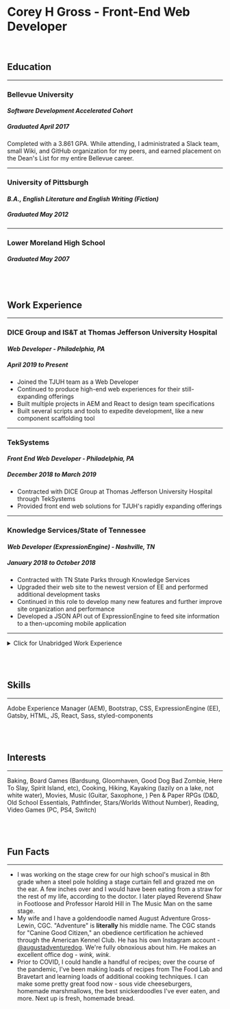 # Corey H Gross - Front-End Web Developer

<br />

## Education

<hr class="gold" />

### **Bellevue University**

#### _Software Development Accelerated Cohort_

##### _Graduated April 2017_

Completed with a 3.861 GPA. While attending, I administrated a Slack team, small Wiki, and GitHub organization for my peers, and earned placement on the Dean's List for my entire Bellevue career.

---

### **University of Pittsburgh**

#### _B.A., English Literature and English Writing (Fiction)_

##### _Graduated May 2012_

---

### Lower Moreland High School

##### _Graduated May 2007_

<br /><br />

## Work Experience

<hr class="gold" />

### DICE Group and IS&T at Thomas Jefferson University Hospital

#### _Web Developer - Philadelphia, PA_

##### _April 2019 to Present_

- Joined the TJUH team as a Web Developer
- Continued to produce high-end web experiences for their still-expanding offerings
- Built multiple projects in AEM and React to design team specifications
- Built several scripts and tools to expedite development, like a new component scaffolding tool

---

### TekSystems

#### _Front End Web Developer - Philadelphia, PA_

##### _December 2018 to March 2019_

- Contracted with DICE Group at Thomas Jefferson University Hospital through TekSystems
- Provided front end web solutions for TJUH's rapidly expanding offerings

---

### Knowledge Services/State of Tennessee

#### _Web Developer (ExpressionEngine) - Nashville, TN_

##### _January 2018 to October 2018_

- Contracted with TN State Parks through Knowledge Services
- Upgraded their web site to the newest version of EE and performed additional development tasks
- Continued in this role to develop many new features and further improve site organization and performance
- Developed a JSON API out of ExpressionEngine to feed site information to a then-upcoming mobile application

---

<details>
  <summary>Click for Unabridged Work Experience</summary>

### Southern Hobby Supply

#### _Software Engineer and Developer - Nashville, TN_

##### _October 2017 to December 2017_

- Modified and deployed a new e-commerce website
- Helped establish new task management and support helpdesk workflows

---

### Omaha Media Group

#### _Independent Contractor - Nashville, TN_

##### _June 2017 to September 2017_

- Nearly identical responsibilities to previous OMG position.
- New position accounts for working remotely and increased autonomy.

---

### Omaha Media Group

#### _Junior Web Application Developer - Omaha, NE_

##### _March 2016 to June 2017_

- Built client sites to design specifications
- Integrated client site designs into EE
- Myriad other development tasks from entering content to performing SEO tuneups
- At one point developed a Python script to scrape zips of images for hundreds of products from a client site and unzip them into labeled folders, a task assigned to me for at least a month; turned it into a few days of script writing and bug fixing with overnight executions

---

### CSG International

#### _EPG Business Support - Omaha, NE_

##### _June 2015 to December 2015_

- Worked on a company-wide project cleanup effort
- Pulled data from an Oracle database, analyzed projects, and took action according to specific criteria and interviews with project managers
- In addition to project analysis, I also surveyed project managers regarding reporting strategies for a separate ongoing initiative

---

### Cornerstone Staffing

#### _Data Entry Temp - Omaha, NE_

##### _September 2013 to May 2015_

- Moved data from scanned files into proprietary software used to analyze risk and determine cost for insuring fleets of motor vehicles
- Required data manipulation and typing skills
- Developed seeral specialized tools in Microsoft Excel to organize and analyze data more swiftly than manual methods before being accurately entered
- Reviewed completed policies for accuracy before issuance

---

### NCO Group

#### _Collector - Horsham, PA_

##### _February 2013 to July 2013_

- Located and provided consumers with repayment options for overdue financial arrangements
- Professional, competitive, production-based environment
- Training required in specialized computer systems, collection/privacy law, and call center production
- Learned skip tracing and call-center production metrics

</details>

<br /><br />

## Skills

<hr class="gold" />

Adobe Experience Manager (AEM),
Bootstrap,
CSS,
ExpressionEngine (EE),
Gatsby,
HTML,
JS,
React,
Sass,
styled-components

<br /><br />

## Interests

<hr class="gold" />

Baking,
Board Games (Bardsung, Gloomhaven, Good Dog Bad Zombie, Here To Slay, Spirit Island, etc),
Cooking,
Hiking,
Kayaking (lazily on a lake, not white water),
Movies,
Music (Guitar, Saxophone, )
Pen & Paper RPGs (D&D, Old School Essentials, Pathfinder, Stars/Worlds Without Number),
Reading,
Video Games (PC, PS4, Switch)

<br /><br />

## Fun Facts

<hr class="gold" />

- I was working on the stage crew for our high school's musical in 8th grade when a steel pole holding a stage curtain fell and grazed me on the ear. A few inches over and I would have been eating from a straw for the rest of my life, according to the doctor. I later played Reverend Shaw in Footloose and Professor Harold Hill in The Music Man on the same stage.
- My wife and I have a goldendoodle named August Adventure Gross-Lewin, CGC. "Adventure" is **literally** his middle name. The CGC stands for "Canine Good Citizen," an obedience certification he achieved through the American Kennel Club. He has his own Instagram account - [@augustadventuredog](https://www.instagram.com/augustadventuredog/). We're fully obnoxious about him. He makes an excellent office dog - _wink, wink_.
- Prior to COVID, I could handle a handful of recipes; over the course of the pandemic, I've been making loads of recipes from The Food Lab and Bravetart and learning loads of additional cooking techniques. I can make some pretty great food now - sous vide cheeseburgers, homemade marshmallows, the best snickerdoodles I've ever eaten, and more. Next up is fresh, homemade bread.
